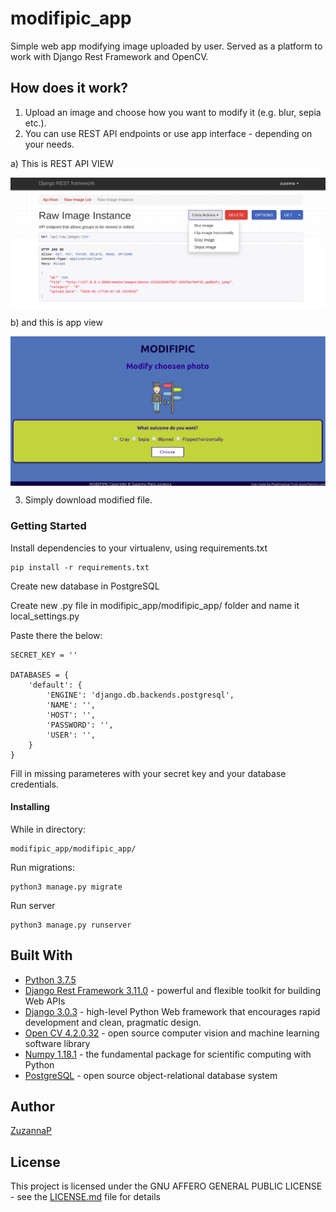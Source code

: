 # modifipic_app
Simple web app modifying image uploaded by user. Served as a platform to work with Django Rest Framework and OpenCV.

## How does it work?
1. Upload an image and choose how you want to modify it (e.g. blur, sepia etc.).
2. You can use REST API endpoints or use app interface - depending on your needs.

a) This is REST API VIEW

<p align="center">
<img src="modifipic_app/frontend_modifipic/static/img/modifipic_app API view.png" alt="app screen"
	title="modifipic_app API view" width="750" align="center"/>
</p>

b) and this is app view

<p align="center">
<img align="center" src="modifipic_app/frontend_modifipic/static/img/modifipic_app user friendly app.png" alt="app screen"
	title="modifipic_app user friendly app" width="750"/>
</p>

3. Simply download modified file.


### Getting Started

Install dependencies to your virtualenv, using requirements.txt

```
pip install -r requirements.txt
```

Create new database in PostgreSQL

Create new .py file in modifipic_app/modifipic_app/ folder and name it local_settings.py

Paste there the below:

```
SECRET_KEY = ''

DATABASES = {
    'default': {
        'ENGINE': 'django.db.backends.postgresql',
        'NAME': '',
        'HOST': '',
        'PASSWORD': '',
        'USER': '',
    }
}

```
Fill in missing parameteres with your secret key and your database credentials.


#### Installing

While in directory:

```
modifipic_app/modifipic_app/
```

Run migrations:

```
python3 manage.py migrate
```
Run server

```
python3 manage.py runserver
```

## Built With

* [Python 3.7.5](https://www.python.org/)
* [Django Rest Framework 3.11.0](https://www.django-rest-framework.org/) -  powerful and flexible toolkit for building Web APIs
* [Django 3.0.3](https://www.djangoproject.com/)  - high-level Python Web framework that encourages rapid development and clean, pragmatic design.
* [Open CV 4.2.0.32](https://opencv.org/) - open source computer vision and machine learning software library
* [Numpy 1.18.1](https://numpy.org/) - the fundamental package for scientific computing with Python
* [PostgreSQL](https://www.postgresql.org/) -  open source object-relational database system


## Author

[ZuzannaP](https://github.com/ZuzannaP)

## License

This project is licensed under the GNU AFFERO GENERAL PUBLIC LICENSE - see the [LICENSE.md](https://github.com/ZuzannaP/shall_we_meet_app/blob/master/LICENSE) file for details

